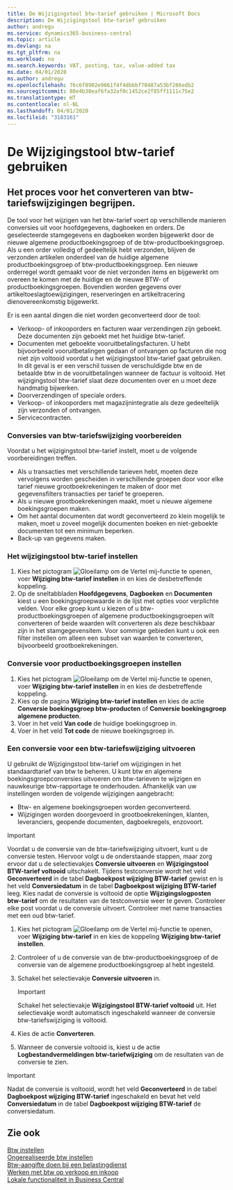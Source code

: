 ```yaml
---
title: De Wijzigingstool btw-tarief gebruiken | Microsoft Docs
description: De Wijzigingstool btw-tarief gebruiken
author: andregu
ms.service: dynamics365-business-central
ms.topic: article
ms.devlang: na
ms.tgt_pltfrm: na
ms.workload: na
ms.search.keywords: VAT, posting, tax, value-added tax
ms.date: 04/01/2020
ms.author: andregu
ms.openlocfilehash: 76c6f8902e9661f4f4dbbbf70487a53bf286edb2
ms.sourcegitcommit: 88e4b30eaf6fa32af0c1452ce2f85ff1111c75e2
ms.translationtype: HT
ms.contentlocale: nl-NL
ms.lasthandoff: 04/01/2020
ms.locfileid: "3183161"
---
```

# <a name="use-the-vat-rate-change-tool"></a>De Wijzigingstool btw-tarief gebruiken

## <a name="understanding-the-vat-rate-conversion-process"></a>Het proces voor het converteren van btw-tariefswijzigingen begrijpen.  
De tool voor het wijzigen van het btw-tarief voert op verschillende manieren conversies uit voor hoofdgegevens, dagboeken en orders. De geselecteerde stamgegevens en dagboeken worden bijgewerkt door de nieuwe algemene productboekingsgroep of de btw-productboekingsgroep. Als u een order volledig of gedeeltelijk hebt verzonden, blijven de verzonden artikelen onderdeel van de huidige algemene productboekingsgroep of btw-productboekingsgroep. Een nieuwe orderregel wordt gemaakt voor de niet verzonden items en bijgewerkt om overeen te komen met de huidige en de nieuwe BTW- of productboekingsgroepen. Bovendien worden gegevens over artikeltoeslagtoewijzigingen, reserveringen en artikeltracering dienovereenkomstig bijgewerkt.  

Er is een aantal dingen die niet worden geconverteerd door de tool:

* Verkoop- of inkooporders en facturen waar verzendingen zijn geboekt. Deze documenten zijn geboekt met het huidige btw-tarief.  
* Documenten met geboekte vooruitbetalingsfacturen. U hebt bijvoorbeeld vooruitbetalingen gedaan of ontvangen op facturen die nog niet zijn voltooid voordat u het wijzigingstool btw-tarief gaat gebruiken. In dit geval is er een verschil tussen de verschuldigde btw en de betaalde btw in de vooruitbetalingen wanneer de factuur is voltooid. Het wijzigingstool btw-tarief slaat deze documenten over en u moet deze handmatig bijwerken.  
* Doorverzendingen of speciale orders.  
* Verkoop- of inkooporders met magazijnintegratie als deze gedeeltelijk zijn verzonden of ontvangen.  
* Servicecontracten.  

### <a name="to-prepare-vat-rate-change-conversions"></a>Conversies van btw-tariefswijziging voorbereiden  
Voordat u het wijzigingstool btw-tarief instelt, moet u de volgende voorbereidingen treffen.

* Als u transacties met verschillende tarieven hebt, moeten deze vervolgens worden gescheiden in verschillende groepen door voor elke tarief nieuwe grootboekrekeningen te maken of door met gegevensfilters transacties per tarief te groeperen.  
* Als u nieuwe grootboekrekeningen maakt, moet u nieuwe algemene boekingsgroepen maken.  
* Om het aantal documenten dat wordt geconverteerd zo klein mogelijk te maken, moet u zoveel mogelijk documenten boeken en niet-geboekte documenten tot een minimum beperken.  
* Back-up van gegevens maken.

### <a name="to-set-up-the-vat-rate-change-tool"></a>Het wijzigingstool btw-tarief instellen  
1. Kies het pictogram ![Gloeilamp om de Vertel mij-functie te openen](media/ui-search/search_small.png "Vertel me wat u wilt doen"), voer **Wijziging btw-tarief instellen** in en kies de desbetreffende koppeling.  
2. Op de sneltabbladen **Hoofdgegevens**, **Dagboeken** en **Documenten** kiest u een boekingsgroepwaarde in de lijst met opties voor verplichte velden. Voor elke groep kunt u kiezen of u btw-productboekingsgroepen of algemene productboekingsgroepen wilt converteren of beide waarden wilt converteren als deze beschikbaar zijn in het stamgegevensitem. Voor sommige gebieden kunt u ook een filter instellen om alleen een subset van waarden te converteren, bijvoorbeeld grootboekrekeningen. 

### <a name="to-set-up-product-posting-group-conversion"></a>Conversie voor productboekingsgroepen instellen  
1. Kies het pictogram ![Gloeilamp om de Vertel mij-functie te openen](media/ui-search/search_small.png "Vertel me wat u wilt doen"), voer **Wijziging btw-tarief instellen** in en kies de desbetreffende koppeling.  
2. Kies op de pagina **Wijziging btw-tarief instellen** en kies de actie **Conversie boekingsgroep btw-producten** of **Conversie boekingsgroep algemene producten**.  
3. Voer in het veld **Van code** de huidige boekingsgroep in.  
4. Voer in het veld **Tot code** de nieuwe boekingsgroep in.  

### <a name="to-perform-vat-rate-change-conversion"></a>Een conversie voor een btw-tariefswijziging uitvoeren  
U gebruikt de Wijzigingstool btw-tarief om wijzigingen in het standaardtarief van btw te beheren. U kunt btw en algemene boekingsgroepconversies uitvoeren om btw-tarieven te wijzigen en nauwkeurige btw-rapportage te onderhouden. Afhankelijk van uw instellingen worden de volgende wijzigingen aangebracht:  

* Btw- en algemene boekingsgroepen worden geconverteerd.  
* Wijzigingen worden doorgevoerd in grootboekrekeningen, klanten, leveranciers, geopende documenten, dagboekregels, enzovoort.  

> [!IMPORTANT]  
>  Voordat u de conversie van de btw-tariefswijziging uitvoert, kunt u de conversie testen. Hiervoor volgt u de onderstaande stappen, maar zorg ervoor dat u de selectievakjes **Conversie uitvoeren** en **Wijzigingstool BTW-tarief voltooid** uitschakelt. Tijdens testconversie wordt het veld **Geconverteerd** in de tabel **Dagboekpost wijziging BTW-tarief** gewist en is het veld **Conversiedatum** in de tabel **Dagboekpost wijziging BTW-tarief** leeg. Kies nadat de conversie is voltooid de optie **Wijzigingslogposten btw-tarief** om de resultaten van de testconversie weer te geven. Controleer elke post voordat u de conversie uitvoert. Controleer met name transacties met een oud btw-tarief.     

1. Kies het pictogram ![Gloeilamp om de Vertel mij-functie te openen](media/ui-search/search_small.png "Vertel me wat u wilt doen"), voer **Wijziging btw-tarief** in en kies de koppeling **Wijziging btw-tarief instellen**.  
2. Controleer of u de conversie van de btw-productboekingsgroep of de conversie van de algemene productboekingsgroep al hebt ingesteld.  
3. Schakel het selectievakje **Conversie uitvoeren** in.  

    > [!IMPORTANT]  
    >  Schakel het selectievakje **Wijzigingstool BTW-tarief voltooid** uit. Het selectievakje wordt automatisch ingeschakeld wanneer de conversie btw-tariefswijziging is voltooid.  

4. Kies de actie **Converteren**.  
5. Wanneer de conversie voltooid is, kiest u de actie **Logbestandvermeldingen btw-tariefwijziging** om de resultaten van de conversie te zien.  

> [!IMPORTANT]  
>  Nadat de conversie is voltooid, wordt het veld **Geconverteerd** in de tabel **Dagboekpost wijziging BTW-tarief** ingeschakeld en bevat het veld **Conversiedatum** in de tabel **Dagboekpost wijziging BTW-tarief** de conversiedatum.  
## <a name="see-also"></a>Zie ook  
[Btw instellen](finance-setup-vat.md)  
[Ongerealiseerde btw instellen](finance-setup-unrealized-vat.md)      
[Btw-aangifte doen bij een belastingdienst](finance-how-report-vat.md)  
[Werken met btw op verkoop en inkoop](finance-work-with-vat.md)  
[Lokale functionaliteit in Business Central](about-localization.md)
